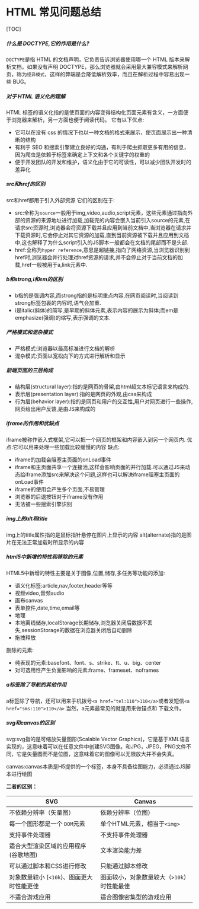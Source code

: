 # HTML 常见问题总结

[TOC]

##### 什么是 DOCTYPE,它的作用是什么?

`DOCTYPE`是指 HTML 的文档声明，它负责告诉浏览器使用哪一个 HTML 版本来解析文档。如果没有声明 DOCTYPE，那么浏览器就会采用最大兼容模式来解析网页，称为`怪异模式`，这样的弊端是会降低解析效率，而且在解析过程中容易出现一些 BUG。

##### 对于 HTML 语义化的理解

HTML 标签的语义化指的是使页面的内容变得结构化页面元素有含义，一方面便于浏览器来解析，另一方面也便于阅读代码。
它有以下优点:

- 它可以在没有 css 的情况下也以一种文档的格式来展示，使页面展示出一种清晰的结构
- 有利于 SEO 和搜索引擎建立良好的沟通，有利于爬虫抓取更多有用的信息，因为爬虫是依赖于标签来确定上下文和各个关键字的权重的
- 便于开发团队的开发和维护，语义化由于它的可读性，可以减少团队开发时的差异化

##### src和href的区别
src和href都用于引入外部资源
它们的区别在于:
- src:全称为`source`一般用于img,video,audio,script元素，这些元素通过指向外部的资源的来源地址进行加载,加载完的内容会嵌入当前引入source的元素,在请求src资源时,浏览器会将资源下载并且应用到当前文档中,当浏览器在请求并下载资源时,它会停止对其它资源的加载,直到当前资源被下载并且应用到文档中,这也解释了为什么script引入的JS脚本一般都会在文档的尾部而不是头部.
- href:全称为`hyper reference`,意思是超链接,指向了网络资源,当浏览器识别到href时,浏览器会并行处理对href资源的请求,并不会停止对于当前文档的加载,href一般被用于a,link元素中.

##### b和strong,i和em的区别
- b指的是强调内容,而strong指的是标明重点内容,在网页阅读时,当阅读到strong标签包裹的内容时,语气会加重.
- i是italic(斜体)的简写,是早期的斜体元素,表示内容的展示为斜体;而em是emphasize(强调)的缩写,表示强调的文本.

##### 严格模式和混杂模式
- 严格模式:浏览器以最高标准进行文档的解析
- 混杂模式:页面以宽松向下的方式进行解析和显示

##### 前端页面的三层构成

- 结构层(structural layer):指的是网页的骨架,由html超文本标记语言来构成的.
- 表示层(presentation layer):指的是网页的外观,由css来构成
- 行为层(behavior layer):指的是网页和用户的交互性,用户对网页进行一些操作,网页给出用户反馈,是由JS来构成的

##### iframe的作用和优缺点
iframe被称作嵌入式框架,它可以把一个网页的框架和内容嵌入到另一个网页内.
优点:它可以用来处理一些加载比较缓慢的内容
缺点:
- iframe的加载会阻塞主页面的onLoad事件
- iframe和主页面共享一个连接池,这样会影响页面的并行加载.可以通过JS来动态给iframe添加src来解决这个问题,这样也可以解决iframe阻塞主页面的onLoad事件
- iframe的使用会产生多个页面,不易管理
- 浏览器的后退按钮对于iframe没有作用
- 无法被一些搜索引擎识别

##### img上的alt和title
img上的title属性指的是鼠标指针悬停在图片上显示的内容
alt(alternate)指的是图片在无法正常加载时所显示的内容

##### html5中新增的特性和移除的元素
HTML5中新增的特性主要是关于图像,位置,储存,多任务等功能的添加:
- 语义化标签:article,nav,footer,header等等
- 视频video,音频audio
- 画布canvas
- 表单控件,date,time,email等
- 地理
- 本地离线储存,localStorage长期储存,浏览器关闭后数据不丢失,sessionStorage的数据在浏览器关闭后自动删除
- 拖拽释放

删除的元素:
- 纯表现的元素:basefont、font、s、strike、tt、u、big、center
- 对可选用性产生负面影响的元素:frame、frameset、noframes


##### a标签除了导航的其他作用
a标签除了导航，还可以用来手机拨号`<a href="tel:110">110</a>`或者发短信`<a href="sms:110">110</a>`
当然，a元素最常见的就是用来做锚点和 下载文件。

##### svg和canvas的区别

svg:svg指的是可缩放矢量图形(Scalable Vector Graphics)，它是基于XML语言实现的，这意味着可以在任意文件中创建SVG图像。和JPG，JPEG，PNG文件不同，它是矢量图而不是位图，这意味着它的图像可以无限放大并不会失真。

canvas:canvas本质是H5提供的一个标签，本身不具备绘图能力，必须通过JS脚本进行绘图

**二者的区别：**

| SVG                                       | Canvas                                     |
| ----------------------------------------- | ------------------------------------------ |
| 不依赖分辨率（矢量图）                    | 依赖分辨率（位图）                         |
| 每一个图形都是一个 `DOM`元素              | 单个HTML元素，相当于`<img>`                |
| 支持事件处理器                            | 不支持事件处理器                           |
| 适合大型渲染区域的应用程序(谷歌地图)      | 文本渲染能力差                             |
| 可以通过脚本和CSS进行修改                 | 只能通过脚本修改                           |
| 对象数量较小 (`<10k`)、图面更大时性能更佳 | 图面较小，对象数量较大（`>10k`）时性能最佳 |
| 不适合游戏应用                            | 适合图像密集型的游戏应用                   |
